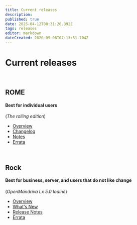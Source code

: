 ```yaml
---
title: Current releases
description: 
published: true
date: 2025-04-12T08:31:20.392Z
tags: releases
editor: markdown
dateCreated: 2020-09-08T07:13:51.704Z
---
```


# Current releases
<br>

## ROME
#### Best for individual users
(*The rolling edition*)
- [Overview](/distribution/releases/rome)
- [Changelog](/distribution/releases/rome/new)
- [Notes](/distribution/releases/rome/notes)
- [Errata](/distribution/releases/rome/errata)
<br>

## Rock
#### Best for business, server, and users that do not like change
(*OpenMandriva Lx 5.0 Iodine*)

- [Overview](/distribution/releases/omlx50)
- [What's New](/distribution/releases/omlx50/new)
- [Release Notes](/distribution/releases/omlx50/notes)
- [Errata](/distribution/releases/omlx50/errata)
<br>



